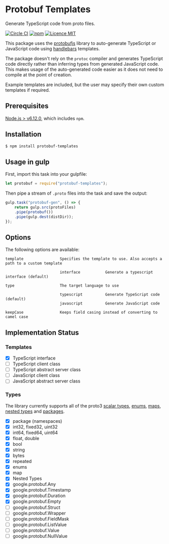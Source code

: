 # Protobuf Templates
Generate TypeScript code from proto files.

[![Circle CI](https://circleci.com/gh/thegecko/protobuf-templates.svg?style=shield)](https://circleci.com/gh/thegecko/protobuf-templates/)
[![npm](https://img.shields.io/npm/dm/protobuf-templates.svg)](https://www.npmjs.com/package/protobuf-templates)
[![Licence MIT](https://img.shields.io/badge/licence-MIT-blue.svg)](http://opensource.org/licenses/MIT)

This package uses the [protobufjs](http://dcode.io/protobuf.js) library to auto-generate TypeScript or JavaScript code using [handlebars](https://handlebarsjs.com/) templates.

The package doesn't rely on the `protoc` compiler and generates TypeScript code directly rather than inferring types from generated JavaScript code. This makes usage of the auto-generated code easier as it does not need to compile at the point of creation.

Example templates are included, but the user may specify their own custom templates if required. 

## Prerequisites

[Node.js > v6.12.0](https://nodejs.org), which includes `npm`.

## Installation

```bash
$ npm install protobuf-templates
```

## Usage in gulp

First, import this task into your gulpfile:

```javascript
let protobuf = require("protobuf-templates");
```

Then pipe a stream of `.proto` files into the task and save the output:

```javascript
gulp.task("protobuf-gen", () => {
    return gulp.src(protoFiles)
    .pipe(protobuf())
    .pipe(gulp.dest(distDir));
});
```

## Options

The following options are available:

```
template                Specifies the template to use. Also accepts a path to a custom template

                        interface           Generate a typescript interface (default)

type                    The target language to use

                        typescript          Generate TypeScript code (default)
                        javascript          Generate JavaScript code

keepCase                Keeps field casing instead of converting to camel case
```

## Implementation Status

### Templates

- [x] TypeScript interface
- [ ] TypeScript client class
- [ ] TypeScript abstract server class
- [ ] JavaScript client class
- [ ] JavaScript abstract server class

### Types

The library currently supports all of the proto3 [scalar types](https://developers.google.com/protocol-buffers/docs/proto3#scalar), [enums](https://developers.google.com/protocol-buffers/docs/proto#enum), [maps](https://developers.google.com/protocol-buffers/docs/proto3#maps), [nested types](https://developers.google.com/protocol-buffers/docs/proto3#nested) and [packages](https://developers.google.com/protocol-buffers/docs/proto3#packages).

- [x] package (namespaces)
- [x] int32, fixed32, uint32
- [x] int64, fixed64, uint64
- [x] float, double
- [x] bool
- [x] string
- [x] bytes
- [x] repeated
- [x] enums 
- [x] map
- [x] Nested Types
- [x] google.protobuf.Any
- [x] google.protobuf.Timestamp
- [x] google.protobuf.Duration
- [x] google.protobuf.Empty
- [ ] google.protobuf.Struct
- [ ] google.protobuf.Wrapper
- [ ] google.protobuf.FieldMask
- [ ] google.protobuf.ListValue
- [ ] google.protobuf.Value
- [ ] google.protobuf.NullValue

